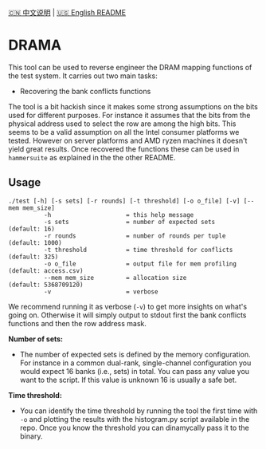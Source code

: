 [🇨🇳 中文说明](./README.zh-CN.md) | [🇺🇸 English README](./README.en.md)

# DRAMA

This tool can be used to reverse engineer the DRAM mapping functions of the test system.
It carries out two main tasks: 

- Recovering the bank conflicts functions 

The tool is a bit hackish since it makes some strong assumptions on the bits used for different purposes. 
For instance it assumes that the bits from the physical address used to select the row are among the high bits. 
This seems to be a valid assumption on all the Intel consumer platforms we tested. 
However on server platforms and AMD ryzen machines it doesn't yield great results. 
Once recovered the functions these can be used in `hammersuite` as explained in the the other README. 

## Usage

```
./test [-h] [-s sets] [-r rounds] [-t threshold] [-o o_file] [-v] [--mem mem_size]
          -h                     = this help message
          -s sets                = number of expected sets            (default: 16)
          -r rounds              = number of rounds per tuple         (default: 1000)
          -t threshold           = time threshold for conflicts       (default: 325)
          -o o_file              = output file for mem profiling      (default: access.csv)
          --mem mem_size         = allocation size                    (default: 5368709120)
          -v                     = verbose
```

We recommend running it as verbose (`-v`) to get more insights on what's going on. 
Otherwise it will simply output to stdout first the bank conflicts functions and then the row address mask.  
 
**Number of sets:**

- The number of expected sets is defined by the memory configuration. For instance in a common dual-rank, single-channel configuration you would expect 16 banks (i.e., sets) in total.  You can pass any value you want to the script. If this value is unknown 16 is usually a safe bet.  

**Time threshold:**

- You can identify the time threshold by running the tool the first time with `-o` and plotting the results with the histogram.py script available in the repo. Once you know the threshold you can dinamycally pass it to the binary. 
